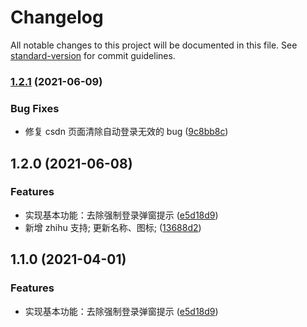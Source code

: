# Changelog

All notable changes to this project will be documented in this file. See [standard-version](https://github.com/conventional-changelog/standard-version) for commit guidelines.

### [1.2.1](https://github.com/showmethecode9527/bye-forced-login/compare/v1.2.0...v1.2.1) (2021-06-09)


### Bug Fixes

* 修复 csdn 页面清除自动登录无效的 bug ([9c8bb8c](https://github.com/showmethecode9527/bye-forced-login/commit/9c8bb8c0d299892af1fe9b205db5cb6bc88db328))

## 1.2.0 (2021-06-08)


### Features

* 实现基本功能：去除强制登录弹窗提示 ([e5d18d9](https://github.com/showmethecode9527/bye-forced-login/commit/e5d18d942c7280dc49f886eb65cc86f4c1e12976))
* 新增 zhihu 支持; 更新名称、图标; ([13688d2](https://github.com/showmethecode9527/bye-forced-login/commit/13688d20a34baa0a4cad24777ac36c1ab48903c6))

## 1.1.0 (2021-04-01)


### Features

* 实现基本功能：去除强制登录弹窗提示 ([e5d18d9](https://github.com/showmethecode9527/f_ck-csdn/commit/e5d18d942c7280dc49f886eb65cc86f4c1e12976))
